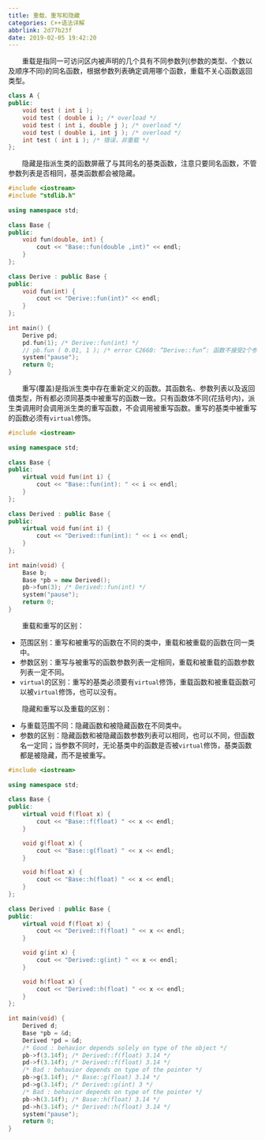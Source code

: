```yaml
---
title: 重载、重写和隐藏
categories: C++语法详解
abbrlink: 2d77b23f
date: 2019-02-05 19:42:20
---
```

&emsp;&emsp;重载是指同一可访问区内被声明的几个具有不同参数列(参数的类型、个数以及顺序不同)的同名函数，根据参数列表确定调用哪个函数，重载不关心函数返回类型。

``` cpp
class A {
public:
    void test ( int i );
    void test ( double i ); /* overload */
    void test ( int i, double j ); /* overload */
    void test ( double i, int j ); /* overload */
    int test ( int i ); /* 错误，非重载 */
};
```

&emsp;&emsp;隐藏是指派生类的函数屏蔽了与其同名的基类函数，注意只要同名函数，不管参数列表是否相同，基类函数都会被隐藏。

``` cpp
#include <iostream>
#include "stdlib.h"
​
using namespace std;
​
class Base {
public:
    void fun(double, int) {
        cout << "Base::fun(double ,int)" << endl;
    }
};
​
class Derive : public Base {
public:
    void fun(int) {
        cout << "Derive::fun(int)" << endl;
    }
};
​
int main() {
    Derive pd;
    pd.fun(1); /* Derive::fun(int) */
    // pb.fun ( 0.01, 1 ); /* error C2660: “Derive::fun”: 函数不接受2个参数 */
    system("pause");
    return 0;
}
```

&emsp;&emsp;重写(覆盖)是指派生类中存在重新定义的函数。其函数名、参数列表以及返回值类型，所有都必须同基类中被重写的函数一致。只有函数体不同(花括号内)，派生类调用时会调用派生类的重写函数，不会调用被重写函数。重写的基类中被重写的函数必须有`virtual`修饰。

``` cpp
#include <iostream>
​
using namespace std;
​
class Base {
public:
    virtual void fun(int i) {
        cout << "Base::fun(int): " << i << endl;
    }
};
​
class Derived : public Base {
public:
    virtual void fun(int i) {
        cout << "Derived::fun(int): " << i << endl;
    }
};
​
int main(void) {
    Base b;
    Base *pb = new Derived();
    pb->fun(3); /* Derived::fun(int) */
    system("pause");
    return 0;
}
```

&emsp;&emsp;重载和重写的区别：

- 范围区别：重写和被重写的函数在不同的类中，重载和被重载的函数在同一类中。
- 参数区别：重写与被重写的函数参数列表一定相同，重载和被重载的函数参数列表一定不同。
- `virtual`的区别：重写的基类必须要有`virtual`修饰，重载函数和被重载函数可以被`virtual`修饰，也可以没有。

&emsp;&emsp;隐藏和重写以及重载的区别：

- 与重载范围不同：隐藏函数和被隐藏函数在不同类中。
- 参数的区别：隐藏函数和被隐藏函数参数列表可以相同，也可以不同，但函数名一定同；当参数不同时，无论基类中的函数是否被`virtual`修饰，基类函数都是被隐藏，而不是被重写。

``` cpp
#include <iostream>
​
using namespace std;
​
class Base {
public:
    virtual void f(float x) {
        cout << "Base::f(float) " << x << endl;
    }

    void g(float x) {
        cout << "Base::g(float) " << x << endl;
    }

    void h(float x) {
        cout << "Base::h(float) " << x << endl;
    }
};
​
class Derived : public Base {
public:
    virtual void f(float x) {
        cout << "Derived::f(float) " << x << endl;
    }

    void g(int x) {
        cout << "Derived::g(int) " << x << endl;
    }

    void h(float x) {
        cout << "Derived::h(float) " << x << endl;
    }
};
​
int main(void) {
    Derived d;
    Base *pb = &d;
    Derived *pd = &d;
    /* Good : behavior depends solely on type of the object */
    pb->f(3.14f); /* Derived::f(float) 3.14 */
    pd->f(3.14f); /* Derived::f(float) 3.14 */
    /* Bad : behavior depends on type of the pointer */
    pb->g(3.14f); /* Base::g(float) 3.14 */
    pd->g(3.14f); /* Derived::g(int) 3 */
    /* Bad : behavior depends on type of the pointer */
    pb->h(3.14f); /* Base::h(float) 3.14 */
    pd->h(3.14f); /* Derived::h(float) 3.14 */
    system("pause");
    return 0;
}
```